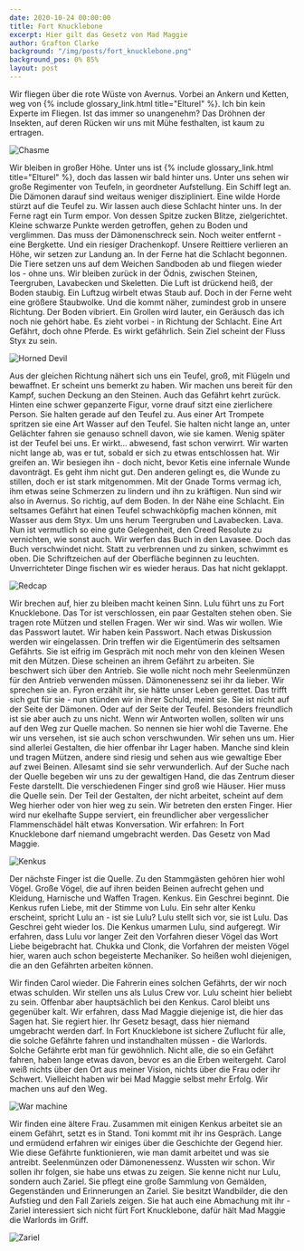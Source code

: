 ```yaml
---
date: 2020-10-24 00:00:00
title: Fort Knucklebone
excerpt: Hier gilt das Gesetz von Mad Maggie
author: Grafton Clarke
background: "/img/posts/fort_knucklebone.png"
background_pos: 0% 85%
layout: post
---
```


Wir fliegen über die rote Wüste von Avernus. Vorbei an Ankern und Ketten, weg
von {% include glossary_link.html title="Elturel" %}. Ich bin kein Experte im Fliegen. Ist das immer so unangenehm? Das
Dröhnen der Insekten, auf deren Rücken wir uns mit Mühe festhalten, ist kaum zu
ertragen.

![Chasme](/img/posts/chasme.png)

Wir bleiben in großer Höhe. Unter uns ist {% include glossary_link.html title="Elturel" %}, doch das lassen wir bald
hinter uns. Unter uns sehen wir große Regimenter von Teufeln, in geordneter
Aufstellung.  Ein Schiff legt an. Die Dämonen darauf sind weitaus weniger
diszipliniert. Eine wilde Horde stürzt auf die Teufel zu. Wir lassen auch diese
Schlacht hinter uns. In der Ferne ragt ein Turm empor. Von dessen Spitze zucken
Blitze, zielgerichtet. Kleine schwarze Punkte werden getroffen, gehen zu Boden
und verglimmen. Das muss der Dämonenschreck sein. Noch weiter entfernt - eine
Bergkette. Und ein riesiger Drachenkopf. Unsere Reittiere verlieren an Höhe,
wir setzen zur Landung an. In der Ferne hat die Schlacht begonnen. Die Tiere
setzen uns auf dem Weichen Sandboden ab und fliegen wieder los - ohne uns. Wir
bleiben zurück in der Ödnis, zwischen Steinen, Teergruben, Lavabecken und
Skeletten. Die Luft ist drückend heiß, der Boden staubig. Ein Luftzug wirbelt
etwas Staub auf. Doch in der Ferne weht eine größere Staubwolke. Und die kommt
näher, zumindest grob in unsere Richtung. Der Boden vibriert. Ein Grollen wird
lauter, ein Geräusch das ich noch nie gehört habe. Es zieht vorbei - in
Richtung der Schlacht. Eine Art Gefährt, doch ohne Pferde. Es wirkt gefährlich.
Sein Ziel scheint der Fluss Styx zu sein.

![Horned Devil](/img/posts/horned_devil.png)

Aus der gleichen Richtung nähert sich uns ein Teufel, groß, mit Flügeln und
bewaffnet. Er scheint uns bemerkt zu haben. Wir machen uns bereit für den
Kampf, suchen Deckung an den Steinen. Auch das Gefährt kehrt zurück. Hinten
eine schwer gepanzerte Figur, vorne drauf sitzt eine zierlichere Person. Sie
halten gerade auf den Teufel zu. Aus einer Art Trompete spritzen sie eine Art
Wasser auf den Teufel. Sie halten nicht lange an, unter Gelächter fahren sie
genauso schnell davon, wie sie kamen. Wenig später ist der Teufel bei uns. Er
wirkt… abwesend, fast schon verwirrt. Wir warten nicht lange ab, was er tut,
sobald er sich zu etwas entschlossen hat. Wir greifen an. Wir besiegen ihn -
doch nicht, bevor Ketis eine infernale Wunde davonträgt. Es geht ihm  nicht
gut. Den anderen gelingt es, die Wunde zu stillen, doch er ist stark
mitgenommen. Mit der Gnade Torms vermag ich, ihm etwas seine Schmerzen zu
lindern und ihn zu kräftigen. Nun sind wir also in Avernus. So richtig, auf dem
Boden. In der Nähe eine Schlacht. Ein seltsames Gefährt hat einen Teufel
schwachköpfig machen können, mit Wasser aus dem Styx. Um uns herum Teergruben
und Lavabecken. Lava. Nun ist vermutlich so eine gute Gelegenheit, den Creed
Resolute zu vernichten, wie sonst auch. Wir werfen das Buch in den Lavasee.
Doch das Buch verschwindet nicht. Statt zu verbrennen und zu sinken, schwimmt es
oben. Die Schriftzeichen auf der Oberfläche beginnen zu leuchten.
Unverrichteter Dinge fischen wir es wieder heraus. Das hat nicht geklappt.

![Redcap](/img/posts/redcap.png)

Wir brechen auf, hier zu bleiben macht keinen Sinn. Lulu führt uns zu Fort
Knucklebone. Das Tor ist verschlossen, ein paar Gestalten stehen oben. Sie
tragen rote Mützen und stellen Fragen. Wer wir sind. Was wir wollen. Wie das
Passwort lautet. Wir haben kein Passwort. Nach etwas Diskussion werden wir
eingelassen. Drin treffen wir die Eigentümerin des seltsamen Gefährts. Sie ist
eifrig im Gespräch mit noch mehr von den kleinen Wesen mit den Mützen. Diese
scheinen an ihrem Gefährt zu arbeiten. Sie beschwert sich über den Antrieb. Sie
wolle nicht noch mehr Seelenmünzen für den Antrieb verwenden müssen.
Dämonenessenz sei ihr da lieber. Wir sprechen sie an. Fyron erzählt ihr, sie
hätte unser Leben gerettet. Das trifft sich gut für sie - nun stünden wir in
ihrer Schuld, meint sie. Sie ist nicht auf der Seite der Dämonen. Oder auf der
Seite der Teufel. Besonders freundlich ist sie aber auch zu uns nicht. Wenn wir
Antworten wollen, sollten wir uns auf den Weg zur Quelle machen. So nennen sie
hier wohl die Taverne. Ehe wir uns versehen, ist sie auch schon verschwunden.
Wir sehen uns um. Hier sind allerlei Gestalten, die hier offenbar ihr Lager
haben. Manche sind klein und tragen Mützen, andere sind riesig und sehen aus
wie gewaltige Eber auf zwei Beinen. Allesamt sind sie sehr verwunderlich. Auf
der Suche nach der Quelle begeben wir uns zu der gewaltigen Hand, die das
Zentrum dieser Feste darstellt. Die verschiedenen Finger sind groß wie Häuser.
Hier muss die Quelle sein. Der Teil der Gestalten, der nicht arbeitet, scheint
auf dem Weg hierher oder von hier weg zu sein. Wir betreten den ersten Finger.
Hier wird nur ekelhafte Suppe serviert, ein freundlicher aber vergesslicher
Flammenschädel hält etwas Konversation. Wir erfahren: In Fort Knucklebone darf
niemand umgebracht werden. Das Gesetz von Mad Maggie. 

![Kenkus](/img/posts/kenkus.png)

Der nächste Finger ist die Quelle. Zu den Stammgästen gehören hier wohl Vögel.
Große Vögel, die auf ihren beiden Beinen aufrecht gehen und Kleidung, Harnische
und Waffen Tragen. Kenkus. Ein Geschrei beginnt. Die Kenkus rufen Liebe, mit
der Stimme von Lulu. Ein sehr alter Kenku erscheint, spricht Lulu an - ist sie
Lulu? Lulu stellt sich vor, sie ist Lulu. Das Geschrei geht wieder los. Die
Kenkus umarmen Lulu, sind aufgeregt. Wir erfahren, dass Lulu vor langer Zeit
den Vorfahren dieser Vögel das Wort Liebe beigebracht hat. Chukka und Clonk,
die Vorfahren der meisten Vögel hier, waren auch schon begeisterte Mechaniker.
So heißen wohl diejenigen, die an den Gefährten arbeiten können.

Wir finden Carol wieder. Die Fahrerin eines solchen Gefährts, der wir noch
etwas schulden. Wir stellen uns als Lulus Crew vor. Lulu scheint hier beliebt
zu sein. Offenbar aber hauptsächlich bei den Kenkus. Carol bleibt uns
gegenüber kalt. Wir erfahren, dass Mad Maggie diejenige ist, die hier das Sagen
hat. Sie regiert hier. Ihr Gesetz besagt, dass hier niemand umgebracht werden
darf. In Fort Knucklebone ist sichere Zuflucht für alle, die solche Gefährte
fahren und instandhalten müssen - die Warlords. Solche Gefährte erbt man für
gewöhnlich. Nicht alle, die so ein Gefährt fahren, haben lange etwas davon,
bevor es an die Erben weitergeht. Carol weiß nichts über den Ort aus meiner
Vision, nichts über die Frau oder ihr Schwert. Vielleicht haben wir bei Mad
Maggie selbst mehr Erfolg. Wir machen uns auf den Weg.

![War machine](/img/posts/warmachine.png)

Wir finden eine ältere Frau. Zusammen mit einigen Kenkus arbeitet sie an einem
Gefährt, setzt es in Stand. Toni kommt mit ihr ins Gespräch. Lange und ermüdend
erfahren wir einiges über die Geschichte der Gegend hier. Wie diese Gefährte
funktionieren, wie man damit arbeitet und was sie antreibt. Seelenmünzen oder
Dämonenessenz. Wussten wir schon. Wir sollen ihr folgen, sie habe uns etwas zu
zeigen. Sie kenne nicht nur Lulu, sondern auch Zariel. Sie pflegt eine große
Sammlung von Gemälden, Gegenständen und Erinnerungen an Zariel. Sie besitzt
Wandbilder, die den Aufstieg und den Fall Zariels zeigen. Sie hat auch eine
Abmachung mit ihr - Zariel interessiert sich nicht fürt Fort Knucklebone, dafür
hält Mad Maggie die Warlords im Griff.

![Zariel](/img/posts/zariel_window.png)
